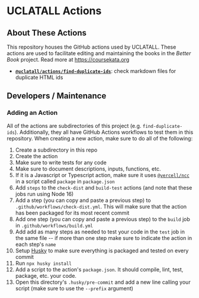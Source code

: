 # UCLATALL Actions

## About These Actions

This repository houses the GitHub actions used by UCLATALL. These actions are used to facilitate editing and maintaining the books in the *Better Book* project. Read more at <https://coursekata.org>

- **[`@uclatall/actions/find-duplicate-ids`](https://github.com/uclatall/actions/find-duplicate-ids)**: check markdown files for duplicate HTML ids

## Developers / Maintenance

### Adding an Action

All of the actions are subdirectories of this project (e.g. `find-duplicate-ids`). Additionally, they all have GitHub Actions workflows to test them in this repository. When creating a new action, make sure to do all of the following:

1. Create a subdirectory in this repo
2. Create the action
  1. Make sure to write tests for any code
  2. Make sure to document descriptions, inputs, functions, etc.
  3. If it is a Javascript or Typescript action, make sure it uses [`@vercell/ncc`](https://www.npmjs.com/package/@vercel/ncc) in a script called `package` in `package.json`
3. Add `steps` to the `check-dist` and `build-test` actions (and note that these jobs run using Node 16)
  1. Add a step (you can copy and paste a previous step) to `.github/workflows/check-dist.yml`. This will make sure that the action has been packaged for its most recent commit
  2. Add one step (you can copy and paste a previous step) to the `build` job in `.github/workflows/build.yml` 
  3. Add add as many steps as needed to test your code in the `test` job in the same file -- if more than one step make sure to indicate the action in each step's `name`
4. Setup [Husky](https://typicode.github.io/husky/) to make sure everything is packaged and tested on every commit
  1. Run `npx husky install`
  2. Add a script to the action's `package.json`. It should compile, lint, test, package, etc. your code.
  3. Open this directory's `.husky/pre-commit` and add a new line calling your script (make sure to use the `--prefix` argument)
